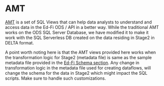 # AMT

[AMT](https://techdocs.ed-fi.org/display/EDFITOOLS/AMT+Overview) is a set of SQL Views that can help data analysts to understand and access data in the Ed-Fi ODS / API in a better way. While the traditional AMT works on the ODS SQL Server Database, we have modified it to make it work with the SQL Serverless DB created on the data residing in Stage2 in DELTA format.

A point worth noting here is that the AMT views provided here works when the transformation logic for Stage2 (metadata file) is same as the sample metadata file provided in the [Ed-Fi Schema section](../../../../../schemas/schema_catalog/Ed-Fi/docs/metadata/part-00000-394fc185-b1c4-4344-97bc-8b4d73e03771-c000.csv). Any change in transformation logic in the metadata file used for creating dataflows, will change the schema for the data in Stage2 which might impact the SQL scripts. Make sure to handle such customizations.
